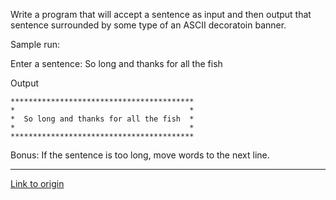 Write a program that will accept a sentence as input and then output that sentence surrounded by some type of an ASCII decoratoin banner.

Sample run:



Enter a sentence:  So long and thanks for all the fish

Output

    *****************************************
    *                                       *
    *  So long and thanks for all the fish  *
    *                                       *
    *****************************************




Bonus:  If the sentence is too long, move words to the next line.

---

[Link to origin](https://www.reddit.com/r/dailyprogrammer/shp28)